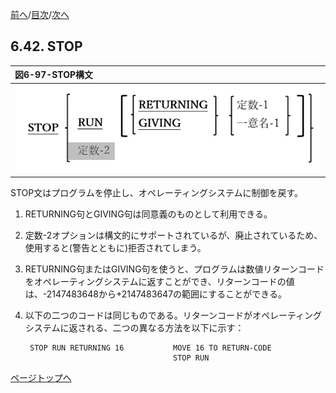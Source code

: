 <!--navi start1-->
[前へ](6-41.md)/[目次](https://opensourcecobol.github.io/markdown/TOC.html)/[次へ](6-43.md)
<!--navi end1-->
## 6.42. STOP

|図6-97-STOP構文|
|:--|
|![alt text](Image/6-97.png)|

STOP文はプログラムを停止し、オペレーティングシステムに制御を戻す。

1. RETURNING句とGIVING句は同意義のものとして利用できる。

2. 定数-2オプションは構文的にサポートされているが、廃止されているため、使用すると(警告とともに)拒否されてしまう。

3. RETURNING句またはGIVING句を使うと、プログラムは数値リターンコードをオペレーティングシステムに返すことができ、リターンコードの値は、-2147483648から+2147483647の範囲にすることができる。

4. 以下の二つのコードは同じものである。リターンコードがオペレーティングシステムに返される、二つの異なる方法を以下に示す：

        STOP RUN RETURNING 16           MOVE 16 TO RETURN-CODE
                                        STOP RUN

<!--navi start2-->

[ページトップへ](6-42.md)
<!--navi end2-->
